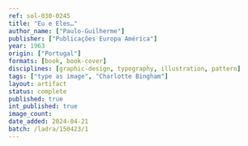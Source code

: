 ```yaml
---
ref: sol-030-0245
title: "Eu e Eles…"
author_name: ["Paulo-Guilherme"]
publisher: ["Publicações Europa América"]
year: 1963
origin: ["Portugal"]
formats: [book, book-cover]
disciplines: [graphic-design, typography, illustration, pattern]
tags: ["type as image", "Charlotte Bingham"]
layout: artifact
status: complete
published: true
int_published: true
image_count:
date_added: 2024-04-21
batch: /ladra/150423/1
---
```

